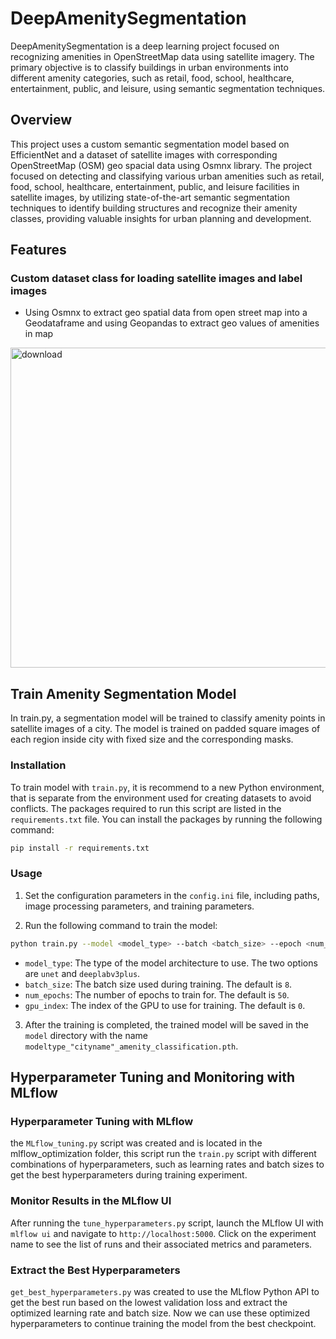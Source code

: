 # DeepAmenitySegmentation
DeepAmenitySegmentation is a deep learning project focused on recognizing amenities in OpenStreetMap data using satellite imagery. The primary objective is to classify buildings in urban environments into different amenity categories, such as retail, food, school, healthcare, entertainment, public, and leisure, using semantic segmentation techniques.

## Overview
This project uses a custom semantic segmentation model based on EfficientNet and a dataset of satellite images with corresponding OpenStreetMap (OSM) geo spacial data using Osmnx library. The project focused on detecting and classifying various urban amenities such as retail, food, school, healthcare, entertainment, public, and leisure facilities in satellite images, by utilizing state-of-the-art semantic segmentation techniques to identify building structures and recognize their amenity classes, providing valuable insights for urban planning and development.

## Features
### Custom dataset class for loading satellite images and label images
- Using Osmnx to extract geo spatial data from open street map into a Geodataframe and using Geopandas to extract geo values of amenities in map
<img src="https://user-images.githubusercontent.com/92146886/219333765-b746ee07-e997-42bd-b49d-64c31464274a.png" alt="download" style="width:512px;">

## Train Amenity Segmentation Model

In train.py, a segmentation model will be trained to classify amenity points in satellite images of a city. The model is trained on padded square images of each region inside city with fixed size and the corresponding masks.

### Installation

To train model with `train.py`, it is recommend to a new Python environment, that is separate from the environment used for creating datasets to avoid conflicts. The packages required to run this script are listed in the `requirements.txt` file. You can install the packages by running the following command:

```bash
pip install -r requirements.txt
```

### Usage

1. Set the configuration parameters in the `config.ini` file, including paths, image processing parameters, and training parameters.

2. Run the following command to train the model:

```bash
python train.py --model <model_type> --batch <batch_size> --epoch <num_epochs> --gpu <gpu_index>
```

- `model_type`: The type of the model architecture to use. The two options are `unet` and `deeplabv3plus`.
- `batch_size`: The batch size used during training. The default is `8`.
- `num_epochs`: The number of epochs to train for. The default is `50`.
- `gpu_index`: The index of the GPU to use for training. The default is `0`.

3. After the training is completed, the trained model will be saved in the `model` directory with the name `modeltype_"cityname"_amenity_classification.pth`.

## Hyperparameter Tuning and Monitoring with MLflow

### Hyperparameter Tuning with MLflow
the `MLflow_tuning.py` script was created and is located in the mlflow_optimization folder, this script run the `train.py` script with different combinations of hyperparameters, such as learning rates and batch sizes to get the best hyperparameters during training experiment.

### Monitor Results in the MLflow UI
After running the `tune_hyperparameters.py` script, launch the MLflow UI with `mlflow ui` and navigate to `http://localhost:5000`. Click on the experiment name to see the list of runs and their associated metrics and parameters.

### Extract the Best Hyperparameters
`get_best_hyperparameters.py` was created to use the MLflow Python API to get the best run based on the lowest validation loss and extract the optimized learning rate and batch size. Now we can use these optimized hyperparameters to continue training the model from the best checkpoint.

